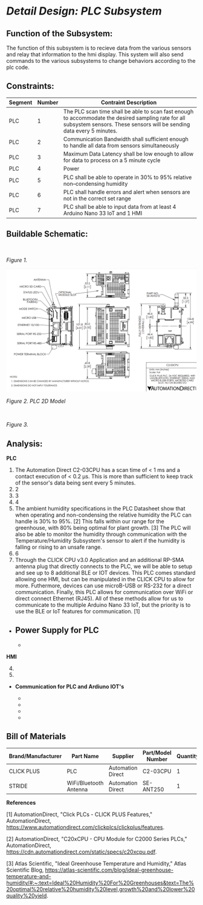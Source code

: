# *Detail Design: PLC Subsystem*

## **Function of the Subsystem:**
The function of this subsystem is to recieve data from the various sensors and relay that information to the hmi display. This system will also send commands to the various subsystems to change behaviors according to the plc code.

## **Constraints:**

|Segment|Number|Contraint Description|
|--------|-|-------------------------------------------------|
|PLC|1|The PLC scan time shall be able to scan fast enough to accommodate the desired sampling rate for all subsystem sensors. These sensors will be sending data every 5 minutes.|
|PLC|2|Communication Bandwidth shall sufficient enough to handle all data from sensors simultaneously|
|PLC|3|Maximum Data Latency shall be low enough to allow for data to process on a 5 minute cycle|
|PLC|4|Power|
|PLC|5|PLC shall be able to operate in 30% to 95% relative non–condensing humidity|
|PLC|6|PLC shall handle errors and alert when sensors are not in the correct set range|
|PLC|7|PLC shall be able to input data from at least 4 Arduino Nano 33 IoT and 1 HMI|

## **Buildable Schematic:**

![]()

*Figure 1.*

![PLC Subsystem](https://github.com/RealityHertz/Greenhouse-Project/blob/main/Documentation/Images/PLC%202D%20Model.png)

*Figure 2. PLC 2D Model*

![]()

*Figure 3.*

## **Analysis:**

**PLC**
  1. The Automation Direct C2-03CPU has a scan time of < 1 ms and a contact execution of < 0.2 µs. This is more than sufficient to keep track of the sensor's data being sent every 5 minutes.
  2. 2
  3. 3
  4. 4
  5. The ambient humidity specifications in the PLC Datasheet show that when operating and non-condensing the relative humidity the PLC can handle is 30% to 95%. [2] This falls within our range for the greenhouse, with 80% being optimal for plant growth. [3] The PLC will also be able to monitor the humidity through communication with the Temperature/Humidity Subsystem's sensor to alert if the humidity is falling or rising to an unsafe range.
  6. 6
  7. Through the CLICK CPU v3.0 Application and an additional RP-SMA antenna plug that directly connects to the PLC, we will be able to setup and see up to 8 additional BLE or IOT devices. This PLC comes standard allowing one HMI, but can be manipulated in the CLICK CPU to allow for more. Futhermore, devices can use microB-USB or RS-232 for a direct communication. Finally, this PLC allows for communication over WiFi or direct connect Ethernet (RJ45). All of these methods allow for us to communicate to the multiple Arduino Nano 33 IoT, but the priority is to use the BLE or IoT features for communication. [1]
  - **Power Supply for PLC**
    - 

    - 
**HMI**

  4. 
  
  5. 
- **Communication for PLC and Ardiuno IOT's**

  - 
  - 
  - 
  - 

## **Bill of Materials**
|Brand/Manufacturer|Part Name|Supplier|Part/Model Number|Quantity|Individual Price|Total|
|----|-----------|-----------|------------|--------|----------------|-----|
|CLICK PLUS|PLC|Automation Direct|C2-03CPU|1|$205.00|$205.00|
|STRIDE|WiFi/Bluetooth Antenna|Automation Direct|SE-ANT250|1|$50.50|$50.50




**References**

[1] AutomationDirect, "Click PLCs - CLICK PLUS Features," AutomationDirect, https://www.automationdirect.com/clickplcs/clickplus/features.

[2] AutomationDirect, "C20xCPU - CPU Module for C2000 Series PLCs," AutomationDirect, https://cdn.automationdirect.com/static/specs/c20xcpu.pdf.

[3] Atlas Scientific, "Ideal Greenhouse Temperature and Humidity," Atlas Scientific Blog, https://atlas-scientific.com/blog/ideal-greenhouse-temperature-and-humidity/#:~:text=Ideal%20Humidity%20For%20Greenhouses&text=The%20optimal%20relative%20humidity%20level,growth%20and%20lower%20quality%20yield.
